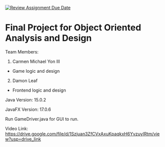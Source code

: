 [![Review Assignment Due Date](https://classroom.github.com/assets/deadline-readme-button-24ddc0f5d75046c5622901739e7c5dd533143b0c8e959d652212380cedb1ea36.svg)](https://classroom.github.com/a/M_5_MKPE)
# Final Project for Object Oriented Analysis and Design

Team Members:
1. Carmen Michael Yon III
- Game logic and design
  
2. Damon Leaf
- Frontend logic and design

Java Version: 15.0.2

JavaFX Version: 17.0.6

Run GameDriver.java for GUI to run.

Video Link: https://drive.google.com/file/d/1Szjuan3ZfCVxAxuKpaqkxH6YvzuyIRtm/view?usp=drive_link

